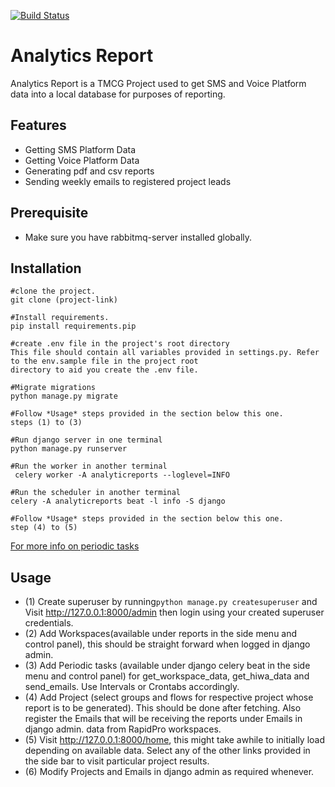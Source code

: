 [![Build Status](https://travis-ci.org/faithNassiwa/analytics-report.svg?branch=master)](https://travis-ci.org/faithNassiwa/analytics-report)

# Analytics Report 
Analytics Report is a TMCG Project used to get SMS and Voice Platform data into a local database
for purposes of reporting.

## Features
* Getting SMS Platform Data
* Getting Voice Platform Data
* Generating pdf and csv reports
* Sending weekly emails to registered project leads


## Prerequisite
* Make sure you have rabbitmq-server installed globally.


## Installation
```
#clone the project.
git clone (project-link)

#Install requirements.
pip install requirements.pip

#create .env file in the project's root directory
This file should contain all variables provided in settings.py. Refer to the env.sample file in the project root
directory to aid you create the .env file.

#Migrate migrations
python manage.py migrate

#Follow *Usage* steps provided in the section below this one.
steps (1) to (3)

#Run django server in one terminal
python manage.py runserver

#Run the worker in another terminal
 celery worker -A analyticreports --loglevel=INFO
	
#Run the scheduler in another terminal
celery -A analyticreports beat -l info -S django

#Follow *Usage* steps provided in the section below this one.
step (4) to (5)

 ```
 [For more info on periodic tasks](http://docs.celeryproject.org/en/latest/userguide/periodic-tasks.html)


## Usage

* (1) Create superuser by running`python manage.py createsuperuser` and Visit http://127.0.0.1:8000/admin then
login using your created superuser credentials.
* (2) Add Workspaces(available under reports in the side menu and control panel), this should be straight forward when
logged in django admin.
* (3) Add Periodic tasks (available under django celery beat in the side menu and control panel) for get_workspace_data,
 get_hiwa_data and send_emails. Use Intervals or Crontabs accordingly.
* (4) Add Project (select groups and flows for respective project whose report is to be generated). This should be done
after fetching. Also register the Emails that will be receiving the reports under Emails in django admin.
data from RapidPro workspaces.
* (5) Visit http://127.0.0.1:8000/home, this might take awhile to initially load depending on available data. Select any
 of the other links provided in the side bar to visit particular project results.
* (6) Modify Projects and Emails in django admin as required whenever.


